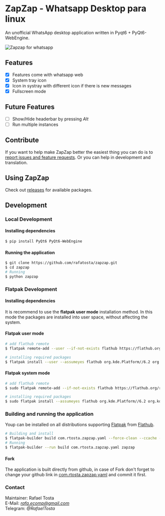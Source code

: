 # ZapZap - Whatsapp Desktop para linux 
An unofficial WhatsApp desktop application written in Pyqt6 + PyQt6-WebEngine.

![Zapzap for whatsapp]()

## Features
- [x] Features come with whatsapp web
- [x] System tray icon
- [x] Icon in systray with different icon if there is new messages
- [x] Fullscreen mode

## Future Features
- [ ] Show/Hide headerbar by pressing *Alt*
- [ ] Run multiple instances

## Contribute

If you want to help make ZapZap better the easiest thing you can do is to [report issues and feature requests](https://github.com/rafatosta/zapzap/issues).
Or you can help in development and translation.


## Using ZapZap

Check out [releases](https://github.com/rafatosta/zapzap/releases) for available packages.

## Development

### Local Development

#### Installing dependencies
```bash
$ pip install PyQt6 PyQt6-WebEngine
```
#### Running the application
```bash
$ git clone https://github.com/rafatosta/zapzap.git
$ cd zapzap
# Running
$ python zapzap
```

### Flatpak Development

#### Installing dependencies
It is recommend to use the **flatpak user mode** installation method.
In this mode the packages are installed into user space, without affecting the system.

#### Flatpak user mode

```bash
# add flathub remote
$ flatpak remote-add --user --if-not-exists flathub https://flathub.org/repo/flathub.flatpakrepo

# installing required packages
$ flatpak install --user --assumeyes flathub org.kde.Platform//6.2 org.kde.Sdk//6.2 io.qt.qtwebengine.BaseApp//6.2
```
#### Flatpak system mode
```bash
# add flathub remote
$ sudo flatpak remote-add --if-not-exists flathub https://flathub.org/repo/flathub.flatpakrepo

# installing required packages
$ sudo flatpak install --assumeyes flathub org.kde.Platform//6.2 org.kde.Sdk//6.2 io.qt.qtwebengine.BaseApp//6.2
```
### Building and running the application
Youp can be installed on all distributions supporting [Flatpak](http://flatpak.org/) from [Flathub](https://flathub.org/apps/details/com.rtosta.zapzap).

```bash
# Building and install
$ flatpak-builder build com.rtosta.zapzap.yaml --force-clean --ccache --install --user
# Running
$ flatpak-builder --run build com.rtosta.zapzap.yaml zapzap
```

#### Fork
The application is built directly from github, in case of Fork don't forget to change your github link in [com.rtosta.zapzap.yaml](https://github.com/rafatosta/zapzap/blob/main/com.rtosta.zapzap.yaml) and commit it first.

### Contact
Maintainer: Rafael Tosta<br/>
E-Mail: *rafa.ecomp@gmail.com*<br/>
Telegram: *@RafaelTosta*<br/>





